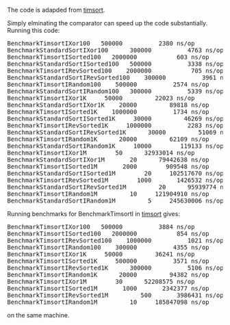 The code is adapded from [timsort](https://github.com/psilva261/timsort).

Simply elminating the comparator can speed up the code substantially.
Running this code:
<pre>
BenchmarkTimsortIXor100	  500000	      2380 ns/op
BenchmarkStandardSortIXor100	  300000	      4763 ns/op
BenchmarkTimsortISorted100	 2000000	       603 ns/op
BenchmarkStandardSortISorted100	  500000	      3338 ns/op
BenchmarkTimsortIRevSorted100	 2000000	       705 ns/op
BenchmarkStandardSortIRevSorted100	  300000	      3961 ns/op
BenchmarkTimsortIRandom100	  500000	      2574 ns/op
BenchmarkStandardSortIRandom100	  300000	      5339 ns/op
BenchmarkTimsortIXor1K	   50000	     22023 ns/op
BenchmarkStandardSortIXor1K	   20000	     89818 ns/op
BenchmarkTimsortISorted1K	 1000000	      1734 ns/op
BenchmarkStandardSortISorted1K	   30000	     46269 ns/op
BenchmarkTimsortIRevSorted1K	 1000000	      2283 ns/op
BenchmarkStandardSortIRevSorted1K	   30000	     51069 ns/op
BenchmarkTimsortIRandom1K	   20000	     62109 ns/op
BenchmarkStandardSortIRandom1K	   10000	    119133 ns/op
BenchmarkTimsortIXor1M	      50	  32933014 ns/op
BenchmarkStandardSortIXor1M	      20	  79442638 ns/op
BenchmarkTimsortISorted1M	    2000	    909548 ns/op
BenchmarkStandardSortISorted1M	      20	 102517670 ns/op
BenchmarkTimsortIRevSorted1M	    1000	   1426532 ns/op
BenchmarkStandardSortIRevSorted1M	      20	  95939774 ns/op
BenchmarkTimsortIRandom1M	      10	 121904910 ns/op
BenchmarkStandardSortIRandom1M	       5	 245630006 ns/op
</pre>

Running benchmarks for BenchmarkTimsortI in [timsort](https://github.com/psilva261/timsort) gives:
<pre>
BenchmarkTimsortIXor100	  500000	      3884 ns/op
BenchmarkTimsortISorted100	 2000000	       854 ns/op
BenchmarkTimsortIRevSorted100	 1000000	      1021 ns/op
BenchmarkTimsortIRandom100	  300000	      4355 ns/op
BenchmarkTimsortIXor1K	   50000	     36241 ns/op
BenchmarkTimsortISorted1K	  500000	      3571 ns/op
BenchmarkTimsortIRevSorted1K	  300000	      5106 ns/op
BenchmarkTimsortIRandom1K	   20000	     94382 ns/op
BenchmarkTimsortIXor1M	      30	  52208575 ns/op
BenchmarkTimsortISorted1M	    1000	   2342377 ns/op
BenchmarkTimsortIRevSorted1M	     500	   3986431 ns/op
BenchmarkTimsortIRandom1M	      10	 185847098 ns/op
</pre>
on the same machine.

